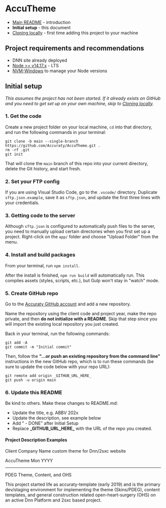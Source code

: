 # AccuTheme

- [Main README](/README.md) - introduction
- **Initial setup** - this document
- [Cloning locally](/README.md#cloning-locally) - first time adding this project to your machine

## Project requirements and recommendations

- DNN site already deployed
- [Node >= v14.17.x](https://nodejs.org/en) - LTS 
- [NVM-Windows](https://github.com/coreybutler/nvm-windows) to manage your Node versions

## Initial setup

_This assumes the project has not been started. If it already exists on GitHub and you need to get set up on your own machine, skip to [Cloning locally](https://github.com/Accuraty/AccuTheme#cloning-locally)._

### 1. Get the code

Create a new project folder on your local machine, `cd` into that directory, and run the following commands in your terminal:

```
git clone -b main --single-branch https://github.com/Accuraty/AccuTheme.git .
rm -rf .git
git init
```

That will clone the `main` branch of this repo into your current directory, delete the Git history, and start fresh.

### 2. Set your FTP config

If you are using Visual Studio Code, go to the `.vscode/` directory. Duplicate `sftp.json.example`, save it as `sftp.json`, and update the first three lines with your credentials.

### 3. Getting code to the server

Although `sftp.json` is configured to automatically push files to the server, you need to manually upload certain directories when you first set up a project. Right-click on the `app/` folder and choose "Upload Folder" from the menu.

### 4. Install and build packages

From your terminal, run `npm install`.

After the install is finished, `npm run build` will automatically run. This compiles assets (styles, scripts, etc.), but Gulp won't stay in "watch" mode.

### 5. Create GitHub repo

Go to the [Accuraty GitHub account](https://github.com/Accuraty) and add a new repository.

Name the repository using the client code and project year, make the repo private, and then **do not initialize with a README**. Skip that step since you will import the existing local repository you just created.

Back in your terminal, run the following commands:

```
git add -A
git commit -m "Initial commit"
```

Then, follow the **"…or push an existing repository from the command line"** instructions in the new GitHub repo, which is to run these commands (be sure to update the code below with your repo URL):

```
git remote add origin _GITHUB_URL_HERE_
git push -u origin main
```

### 6. Update this README

Be kind to others. Make these changes to README.md:

- Update the title, e.g. ABBV 202x
- Update the description, see example below
- Add " - DONE" after Initial Setup
- Replace **\_GITHUB_URL_HERE\_** with the URL of the repo you created.

#### Project Description Examples

Client Company Name custom theme for Dnn/2sxc website
 
AccuTheme Mon YYYY

<hr>

PDEG Theme, Content, and OHS
 
This project started life as accuraty-template (early 2019) and is the primary dev/staging environment for implementing the theme (Skins/PDEG), content templates, and general construction related open-heart-surgery (OHS) on an active Dnn Platform and 2sxc based project.
 
 